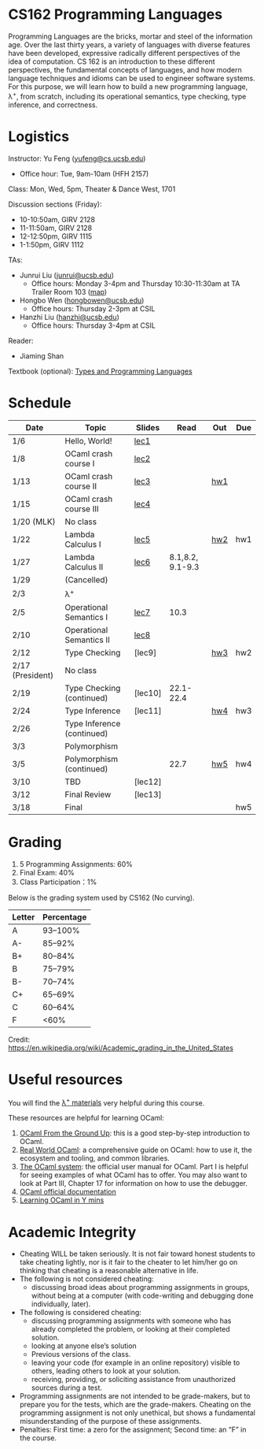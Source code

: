 # CS162 Programming Languages

Programming Languages are the bricks, mortar and steel of the information age. Over the last thirty years, a variety of languages with diverse features have been developed, expressive radically different perspectives of the idea of computation. CS 162 is an introduction to these different perspectives, the fundamental concepts of languages, and how modern language techniques and idioms can be used to engineer software systems. For this purpose, we will learn how to build a new programming language, λ<sup>+</sup>, from scratch, including its operational semantics, type checking, type inference, and correctness.

# Logistics
Instructor: Yu Feng (yufeng@cs.ucsb.edu)
- Office hour: Tue, 9am-10am (HFH 2157)

Class: Mon, Wed, 5pm, Theater & Dance West, 1701 

Discussion sections (Friday):
- 10-10:50am, GIRV 2128
- 11-11:50am, GIRV 2128
- 12-12:50pm, GIRV 1115
- 1-1:50pm, GIRV 1112

TAs:
- Junrui Liu ([junrui@ucsb.edu](mailto:junrui@ucsb.edu))
  - Office hours: Monday 3-4pm and Thursday 10:30-11:30am at TA Trailer Room 103 ([map](https://ucsb-cs8.github.io/w20/info/mentorPhotos/trailer-map.png))
- Hongbo Wen ([hongbowen@ucsb.edu](mailto:hongbowen@ucsb.edu))
  - Office hours: Thursday 2-3pm at CSIL
- Hanzhi Liu ([hanzhi@ucsb.edu](mailto:hanzhi@ucsb.edu))
  - Office hours: Thursday 3-4pm at CSIL

Reader:
- Jiaming Shan


Textbook (optional): [Types and Programming Languages](https://www.amazon.com/Types-Programming-Languages-MIT-Press/dp/0262162091)

# Schedule 
| Date             | Topic                      | Slides                        | Read             | Out                    | Due |
| ---------------- | -------------------------- | ----------------------------- | ---------------- | ---------------------- | --- |
| 1/6              | Hello, World!              | [lec1](lectures/lecture1.pdf) |                  |                        |     |
| 1/8              | OCaml crash course I       | [lec2](lectures/lecture2.pdf) |                  |                        |     |
| 1/13             | OCaml crash course II      | [lec3](lectures/lecture3.pdf) |                  | [hw1](./homework/hw1/) |     |
| 1/15             | OCaml crash course III     | [lec4](lectures/lecture4.pdf) |                  |                        |     |
| 1/20 (MLK)       | No class                   |                               |                  |                        |     |
| 1/22             | Lambda Calculus I          | [lec5](lectures/lecture5.pdf) |                  | [hw2](./homework/hw2)  | hw1 |
| 1/27             | Lambda Calculus II         | [lec6](lectures/lecture6.pdf) | 8.1,8.2, 9.1-9.3 |                        |     |
| 1/29             | (Cancelled)                |                               |                  |                        |     |
| 2/3              | λ<sup>+</sup>              |                               |                  |                        |     |
| 2/5              | Operational Semantics I    | [lec7](lectures/lecture7.pdf) | 10.3             |                        |     |
| 2/10             | Operational Semantics II   | [lec8](lectures/lecture8.pdf) |                  |                        |     |
| 2/12             | Type Checking              | [lec9]                        |                  | [hw3](./homework/hw3)  | hw2 |
| 2/17 (President) | No class                   |                               |                  |                        |     |
| 2/19             | Type Checking  (continued) | [lec10]                       | 22.1-22.4        |                        |     |
| 2/24             | Type Inference             | [lec11]                       |                  | [hw4](./homework/hw4)  | hw3 |
| 2/26             | Type Inference (continued) |                               |                  |                        |     |
| 3/3              | Polymorphism               |                               |                  |                        |     |
| 3/5              | Polymorphism (continued)   |                               | 22.7             | [hw5](./homework/hw5)  | hw4 |
| 3/10             | TBD                        | [lec12]                       |                  |                        |     |
| 3/12             | Final Review               | [lec13]                       |                  |                        |     |
| 3/18             | Final                      |                               |                  |                        | hw5 |

# Grading

1. 5 Programming Assignments: 60%
2. Final Exam: 40%
3. Class Participation：1%

Below is the grading system used by CS162 (No curving).

| Letter | Percentage |
| ------ | ---------- |
| A      | 93–100%    |
| A-     | 85–92%     |
| B+     | 80–84%     |
| B      | 75–79%     |
| B-     | 70–74%     |
| C+     | 65–69%     |
| C      | 60–64%     |
| F      | <60%       |

Credit: https://en.wikipedia.org/wiki/Academic_grading_in_the_United_States


# Useful resources

You will find the [λ<sup>+</sup> materials](./homework/lamp.pdf) very helpful during
this course.

These resources are helpful for learning OCaml:

1. [OCaml From the Ground Up](https://ocamlbook.org/): this is a good
   step-by-step introduction to OCaml.
2. [Real World OCaml](https://dev.realworldocaml.org/guided-tour.html): a
   comprehensive guide on OCaml: how to use it, the ecosystem and tooling, and
   common libraries.
3. [The OCaml system](https://ocaml.org/releases/4.11/htmlman/index.html): the
   official user manual for OCaml. Part I is helpful for seeing examples of what
   OCaml has to offer. You may also want to look at Part III, Chapter 17 for
   information on how to use the debugger.
4. [OCaml official documentation](https://ocaml.org/learn/)
5. [Learning OCaml in Y mins](https://learnxinyminutes.com/docs/ocaml/)


# Academic Integrity
- Cheating WILL be taken seriously. It is not fair toward honest students to take cheating lightly, nor is it fair to the cheater to let him/her go on thinking that cheating is a reasonable alternative in life.
- The following is not considered cheating:
   - discussing broad ideas about programming assignments in groups, without being at a computer (with code-writing and debugging done individually, later).
- The following is considered cheating:
   - discussing programming assignments with someone who has already completed the problem, or looking at their completed solution.
   - looking at anyone else’s solution
   - Previous versions of the class.
   - leaving your code (for example in an online repository) visible to others, leading others to look at your solution.
   - receiving, providing, or soliciting assistance from unauthorized sources during a test.
- Programming assignments are not intended to be grade-makers, but to prepare you for the tests, which are the grade-makers. Cheating on the programming assignment is not only unethical, but shows a fundamental misunderstanding of the purpose of these assignments.
- Penalties: First time: a zero for the assignment; Second time: an “F” in the course.

